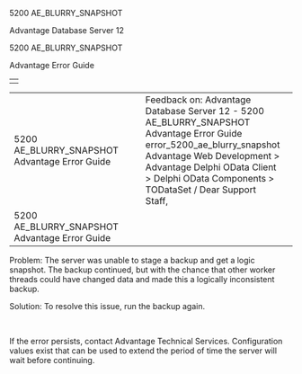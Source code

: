 5200 AE\_BLURRY\_SNAPSHOT




Advantage Database Server 12  

5200 AE\_BLURRY\_SNAPSHOT

Advantage Error Guide

|  |
| --- |
|  |

|  |  |  |  |  |
| --- | --- | --- | --- | --- |
| 5200 AE\_BLURRY\_SNAPSHOT  Advantage Error Guide |  |  | Feedback on: Advantage Database Server 12 - 5200 AE\_BLURRY\_SNAPSHOT Advantage Error Guide error\_5200\_ae\_blurry\_snapshot Advantage Web Development > Advantage Delphi OData Client > Delphi OData Components > TODataSet / Dear Support Staff, |  |
| 5200 AE\_BLURRY\_SNAPSHOT  Advantage Error Guide |  |  |  |  |

Problem: The server was unable to stage a backup and get a logic snapshot. The backup continued, but with the chance that other worker threads could have changed data and made this a logically inconsistent backup.

Solution: To resolve this issue, run the backup again.

 

If the error persists, contact Advantage Technical Services. Configuration values exist that can be used to extend the period of time the server will wait before continuing.